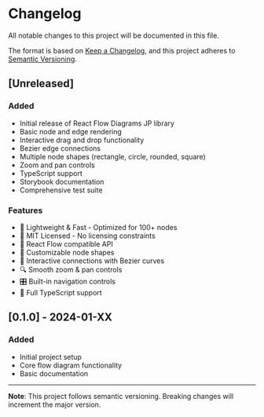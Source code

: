 # Changelog

All notable changes to this project will be documented in this file.

The format is based on [Keep a Changelog](https://keepachangelog.com/en/1.0.0/),
and this project adheres to [Semantic Versioning](https://semver.org/spec/v2.0.0.html).

## [Unreleased]

### Added

- Initial release of React Flow Diagrams JP library
- Basic node and edge rendering
- Interactive drag and drop functionality
- Bezier edge connections
- Multiple node shapes (rectangle, circle, rounded, square)
- Zoom and pan controls
- TypeScript support
- Storybook documentation
- Comprehensive test suite

### Features

- 🚀 Lightweight & Fast - Optimized for 100+ nodes
- 📝 MIT Licensed - No licensing constraints
- 🎯 React Flow compatible API
- 🎨 Customizable node shapes
- 🔗 Interactive connections with Bezier curves
- 🔍 Smooth zoom & pan controls
- 🎛️ Built-in navigation controls
- 🔧 Full TypeScript support

## [0.1.0] - 2024-01-XX

### Added

- Initial project setup
- Core flow diagram functionality
- Basic documentation

---

**Note**: This project follows semantic versioning. Breaking changes will increment the major version.
